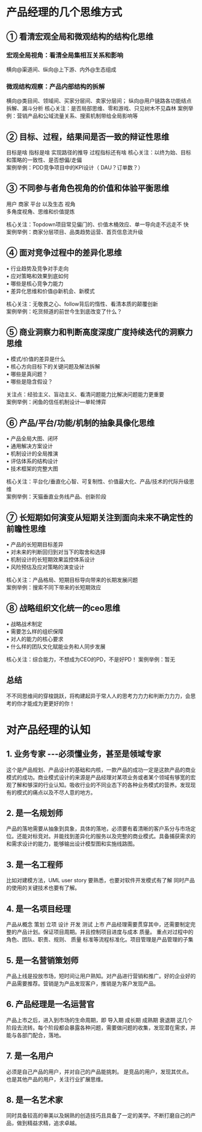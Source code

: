 # 产品经理的几个思维方式
## ① 看清宏观全局和微观结构的结构化思维
  ### 宏观全局视⻆：看清全局集相互关系和影响
 横向@渠道间、纵向@上下游、内外@⽣态组成
  ### 微观结构观察：产品内部结构的拆解
 横向@类⽬间、领域间、买家分层间、卖家分层间；
 纵向@⽤户链路各功能结点拆解、漏⽃分析
核⼼关注：是否局部思维、零和游戏、只⻅树⽊不⻅森林
案例举例：营销产品和公域流量关系、搜索机制带给全局影响等

## ② ⽬标、过程，结果间是否⼀致的辩证性思维
⽬标是啥
指标是啥
实现路径的推导
过程指标还有啥
核⼼关注：以终为始、⽬标和策略的⼀致性、是否想偏/⾛偏     
案例举例：PDD竞争项⽬中的KPI设计（ DAU？订单数？）

## ③ 不同参与者⻆⾊视⻆的价值和体验平衡思维

 用户  商家 平台 以及生态 视角      
多⻆度视⻆、思维和价值提炼

核⼼关注：Topdown项⽬常⻅偏⻔的、价值⽊桶效应、单⼀导向⾛不远⾛不
快     
案例举例：商家分层项⽬、品类趋势运营、⾸⻚信息流升级

## ④ ⾯对竞争过程中的差异化思维
• ⾏业趋势及竞争对⼿⾛向     
• 应对策略和效果到底如何     
• 哪些是核⼼竞争⼒能⼒     
• 差异化思维和价值@新机会、新模式     

核⼼关注：⽆敬畏之⼼、follow背后的惰性、看清本质的颠覆创新     
案例举例：吃货频道的前世今⽣到底改变了什么？     

## ⑤ 商业洞察⼒和判断⾼度深度⼴度持续迭代的洞察⼒思维

• 模式/价值的差异是什么    
• 核⼼⽅向⽬标下的关键问题及解法拆解    
• 哪些是真问题？    
• 哪些是隐含假设？    

关注点：经验主义、盲动主义、看清问题能⼒⽐解决问题能⼒更重要     
案例举例：闲⻥的信任机制设计—单轮博弈     

## ⑥ 产品/平台/功能/机制的抽象具像化思维

• 产品全局⼤图、闭环     
• 通⽤解决⽅案设计     
• 机制设计的全局推演     
• 评估体系的结构设计     
• 技术框架的完整⼤图      

核⼼关注：平台化/垂直化⼼智、可复制性、价值最⼤化、产品/技术的代际升级思
维        
案例举例：天猫垂直业务线产品、创新阶段     

## ⑦ ⻓短期如何演变从短期关注到⾯向未来不确定性的前瞻性思维

• 产品的⻓短期⽬标差异     
• 对未来的判断回归到对当下的取舍和选择      
• 机制设计的⻓短期效果监控体系设计       
• ⻛险预估及应对策略的演变设计       

核⼼关注：产品格局、短期⽬标导向带来的⻓期发展问题     
案例举例：搜索不同下带来的⻓短期效应       

## ⑧ 战略组织⽂化统⼀的ceo思维
• 战略战术制定      
• 需要怎么样的组织保障      
• 对⼈的能⼒的核⼼要求      
• 什么样的团队⽂化赋能业务和人同步发展   

核⼼关注：综合能⼒，不想成为CEO的PD，不是好PD！
案例举例：暂⽆

## 总结 

不不同思维间的穿梭跳跃，将构建起异于常⼈人的思考⼒力力和判断⼒力力，会思考的你才能成为更更好的你！

# 对产品经理的认知 

## 1. 业务专家 ---必须懂业务，甚至是领域专家
   这个是产品规划、产品设计的基础和内核，一款产品的成功一定是这款产品的商业模式的成功。商业模式设计的来源是产品经理对某项业务或者某个领域有够宽的宏观了解和够深的行业认知。吸收行业的不同业态下的各种业务模式的营养。发现现有的模式的痛点以及不尽人意的地方。 

## 2. 是一名规划师 
   产品的落地需要从抽象到具象，具体的落地，必须要有着清晰的客户系分与市场定位。还能对标竞对。并能找到差异化的服务以及完整的商业模式。具备捕获需求的和需求设计的能力，能够输出设计模型图和实施线路图。

## 3. 是一名工程师 
   比如对建模方法，UML  user story 要熟悉，也要对软件开发模式有了解  同时产品的使用的关键技术也要有了解。

## 4. 是一名项目经理
   产品从概念  策划  立项  设计  开发  测试  上市 产品经理需要贯穿其中，还需要制定完整的产品计划。保证项目周期。并且控制项目进度与成本 质量。 重点对过程中的角色、团队、职责、规则、 质量  标准等流程标准化。项目管理是产品管理的子集

## 5. 是一名营销策划师

   产品上线是投放市场，短时间让用户熟知。对产品进行营销和推广。好的企业好的产品需要推荐。营销是为产品发现客户，推销是为客户发现产品。

## 6. 产品经理是一名运营官
   产品上市之后，进入到市场的生命周期，即 导入期  成长期  成熟期  衰退期 这几个阶段去流转。每个阶段都会暴露各种问题，需要做问题的收集，发现潜在需求，并能与各部门配合，落地。

## 7. 是一名用户
   必须是自己产品的用户，并对自己的产品能挑刺。 是竞品的用户，发现其优点。 也是其他产品的用户，关注行业扩展思维。

## 8. 是一名艺术家

   同时具备较高的审美以及娴熟的创造技巧且具备了一定的美学。不断打磨自己的产品，做到精益求精，追求卓越。
